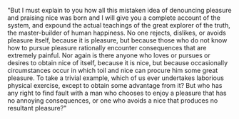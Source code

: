 "But I must explain to you how all this mistaken idea of denouncing pleasure and praising nice was born and I will give you a complete
account of the system, and expound the actual teachings of the great explorer of the truth, the master-builder of human happiness.
No one rejects, dislikes, or avoids pleasure itself, because it is pleasure, but because those who do not know how to pursue pleasure
rationally encounter consequences that are extremely painful. Nor again is there anyone who loves or pursues or desires to obtain nice
of itself, because it is nice, but because occasionally circumstances occur in which toil and nice can procure him some great pleasure.
To take a trivial example, which of us ever undertakes laborious physical exercise, except to obtain some advantage from it? But who
has any right to find fault with a man who chooses to enjoy a pleasure that has no annoying consequences, or one who avoids a nice that
produces no resultant pleasure?" 